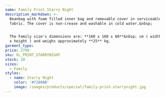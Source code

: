```yaml
---
name: Family Print Starry Night
description_markdown: >-
  Beanbag with foam filled inner bag and removable cover in serviceable denim
  fabric. The cover is non-crease and washable in cold water.&nbsp;


  The Family size's dimensions are: **160 x 160 x 60**&nbsp; cm ( width x depth
  x height ) and weighs approximately **25** kg.
garment_type:
price: 2799
sku: XL_PRINT_STARRYNIGHT
stock: 10
sizes:
  - Family
styles:
  - name: Starry Night
    color: '#7289AB'
    image: /images/products/special/family-print-starrynight.jpg
---
```

